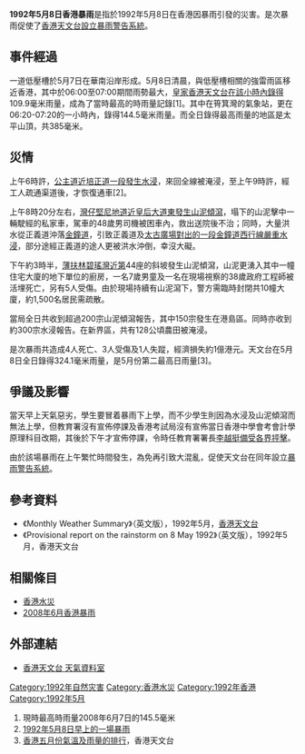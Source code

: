 **1992年5月8日香港暴雨**是指於1992年5月8日在香港因暴雨引發的災害。是次暴雨促使了[香港天文台設立](../Page/香港天文台.md "wikilink")[暴雨警告系統](../Page/香港暴雨警告信號.md "wikilink")。

## 事件經過

一道低壓槽於5月7日在華南沿岸形成。5月8日清晨，與低壓槽相關的強雷雨區移近香港，其中於06:00至07:00期間雨勢最大，[皇家香港天文台在該小時內錄得](../Page/香港天文台.md "wikilink")109.9毫米雨量，成為了當時最高的時雨量記錄\[1\]。其中在筲箕灣的氣象站，更在06:20-07:20的一小時內，錄得144.5毫米雨量。而全日錄得最高雨量的地區是太平山頂，共385毫米。

## 災情

上午6時許，[公主道近](../Page/公主道.md "wikilink")[培正道一段發生水浸](https://zh.wikipedia.org/wiki/培正道 "wikilink")，來回全線被淹浸，至上午9時許，經工人疏通渠道後，才恢復通車\[2\]。

上午8時20分左右，[灣仔](../Page/灣仔.md "wikilink")[堅尼地道近](../Page/堅尼地道.md "wikilink")[皇后大道東發生山泥傾瀉](https://zh.wikipedia.org/wiki/皇后大道東 "wikilink")，塌下的山泥擊中一輛駛經的私家車，駕車的48歲男司機被困車內，救出送院後不治；同時，大量洪水從正義道沖落[金鐘道](../Page/金鐘道.md "wikilink")，引致正義道及[太古廣場對出的一段金鐘道西行線嚴重水浸](../Page/太古廣場.md "wikilink")，部分途經正義道的途人更被洪水沖倒，幸沒大礙。

下午約3時半，[薄扶林](../Page/薄扶林.md "wikilink")[碧瑤灣近第](../Page/碧瑤灣.md "wikilink")44座的斜坡發生山泥傾瀉，山泥更湧入其中一幢住宅大廈的地下單位的廚房，一名7歲男童及一名在現場視察的38歲政府工程師被活埋死亡，另有5人受傷。由於現場持續有山泥瀉下，警方需臨時封閉共10幢大廈，約1,500名居民需疏散。

當局全日共收到超過200宗山泥傾瀉報告，其中150宗發生在港島區。同時亦收到約300宗水浸報告。在新界區，共有128公頃農田被淹浸。

是次暴雨共造成4人死亡、3人受傷及1人失蹤，經濟損失約1億港元。天文台在5月8日全日錄得324.1毫米雨量，是5月份第二最高日雨量\[3\]。

## 爭議及影響

當天早上天氣惡劣，學生要冒着暴雨下上學，而不少學生則因為水浸及山泥傾瀉而無法上學，但教育署沒有宣佈停課及香港考試局沒有宣佈當日香港中學會考會計學原理科目改期，其後於下午才宣佈停課，令時任教育署署長[李越挺備受各界抨擊](../Page/李越挺.md "wikilink")。

由於該場暴雨在上午繁忙時間發生，為免再引致大混亂，促使天文台在同年設立[暴雨警告系統](../Page/香港暴雨警告信號.md "wikilink")。

## 參考資料

<references/>

  - 《Monthly Weather
    Summary》（英文版），1992年5月，[香港天文台](../Page/香港天文台.md "wikilink")
  - 《Provisional report on the rainstorm on 8 May
    1992》（英文版），1992年5月，香港天文台

## 相關條目

  - [香港水災](../Page/香港水災.md "wikilink")
  - [2008年6月香港暴雨](../Page/2008年6月香港暴雨.md "wikilink")

## 外部連結

  - [香港天文台
    天氣資料室](http://www.hko.gov.hk/wxinfo/climat/specialday/html/select_c.shtml)

[Category:1992年自然灾害](https://zh.wikipedia.org/wiki/Category:1992年自然灾害 "wikilink")
[Category:香港水災](https://zh.wikipedia.org/wiki/Category:香港水災 "wikilink")
[Category:1992年香港](https://zh.wikipedia.org/wiki/Category:1992年香港 "wikilink")
[Category:1992年5月](https://zh.wikipedia.org/wiki/Category:1992年5月 "wikilink")

1.  現時最高時雨量2008年6月7日的145.5毫米
2.  [1992年5月8日早上的一場暴雨](https://www.youtube.com/watch?v=h7uPXjHRNcc)
3.  [香港五月份氣溫及雨量的排行](http://www.hko.gov.hk/cis/statistic/crank05.htm)，香港天文台